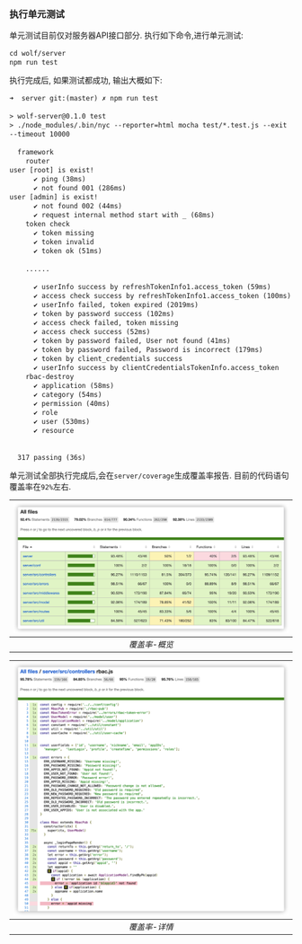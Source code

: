 
### 执行单元测试

单元测试目前仅对服务器API接口部分. 执行如下命令,进行单元测试:

```
cd wolf/server
npm run test
```

执行完成后, 如果测试都成功, 输出大概如下:

```
➜  server git:(master) ✗ npm run test

> wolf-server@0.1.0 test
> ./node_modules/.bin/nyc --reporter=html mocha test/*.test.js --exit --timeout 10000

  framework
    router
user [root] is exist!
      ✔ ping (38ms)
      ✔ not found 001 (286ms)
user [admin] is exist!
      ✔ not found 002 (44ms)
      ✔ request internal method start with _ (68ms)
    token check
      ✔ token missing
      ✔ token invalid
      ✔ token ok (51ms)

    ......

      ✔ userInfo success by refreshTokenInfo1.access_token (59ms)
      ✔ access check success by refreshTokenInfo1.access_token (100ms)
      ✔ userInfo failed, token expired (2019ms)
      ✔ token by password success (102ms)
      ✔ access check failed, token missing
      ✔ access check success (52ms)
      ✔ token by password failed, User not found (41ms)
      ✔ token by password failed, Password is incorrect (179ms)
      ✔ token by client_credentials success
      ✔ userInfo success by clientCredentialsTokenInfo.access_token
    rbac-destroy
      ✔ application (58ms)
      ✔ category (54ms)
      ✔ permission (40ms)
      ✔ role
      ✔ user (530ms)
      ✔ resource


  317 passing (36s)
```

单元测试全部执行完成后,会在`server/coverage`生成覆盖率报告. 目前的代码语句覆盖率在`92%`左右.

| ![覆盖率-概览](./imgs/screenshot/coverage-overview.png) |
|:--:|
| *覆盖率-概览* |


| ![覆盖率-详情](./imgs/screenshot/coverage-detail.png) |
|:--:|
| *覆盖率-详情* |

